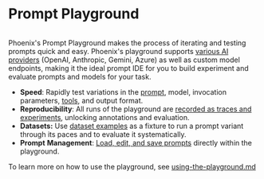 # Prompt Playground

<figure><img src="https://storage.googleapis.com/arize-phoenix-assets/assets/images/playground_overview.gif" alt=""><figcaption></figcaption></figure>

Phoenix's Prompt Playground makes the process of iterating and testing prompts quick and easy. Phoenix's playground supports [various AI providers](../how-to-prompts/configure-ai-providers.md) (OpenAI, Anthropic, Gemini, Azure) as well as custom model endpoints, making it the ideal prompt IDE for you to build experiment and evaluate prompts and models for your task.

* **Speed**: Rapidly test variations in the [prompt](../concepts-prompts.md#prompt), model, invocation parameters, [tools](../concepts-prompts.md#tools), and output format.
* **Reproducibility**: All runs of the playground are [recorded as traces and experiments](../how-to-prompts/using-the-playground.md#playground-traces), unlocking annotations and evaluation.
* **Datasets:** Use [dataset examples](../how-to-prompts/test-a-prompt.md) as a fixture to run a prompt variant through its paces and to evaluate it systematically.
* **Prompt** **Management**:  [Load, edit, and save prompts](prompt-management.md) directly within the playground.

To learn more on how to use the playground, see [using-the-playground.md](../how-to-prompts/using-the-playground.md "mention")
